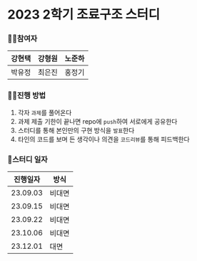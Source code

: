 # 2023 2학기 조료구조 스터디

### 🧜‍♀️참여자
| 강현택 | 강형원 | 노준하 |
|---------|---------|---------|
| 박유정 | 최은진 | 홍정기 |

### 💁‍♀️진행 방법
1. 각자 `과제`를 풀어온다
2. 과제 제출 기한이 끝나면 repo에 `push`하여 서로에게 공유한다
3. 스터디를 통해 본인만의 구현 방식을 `발표`한다
4. 타인의 코드를 보며 든 생각이나 의견을 `코드리뷰`를 통해 피드백한다

### 🐳스터디 일자
| 진행일자  | 방식   |
|----------|---------|
| 23.09.03 | 비대면 |
| 23.09.15 | 비대면 |
| 23.09.22 | 비대면 |
| 23.10.06 | 비대면 |
| 23.12.01 | 대면   |
